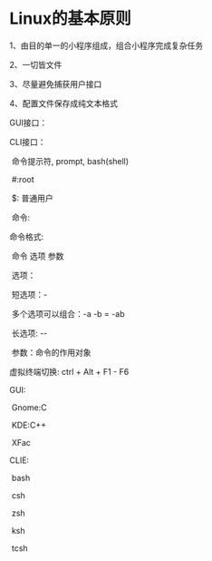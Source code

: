 # Linux的基本原则

1、由目的单一的小程序组成，组合小程序完成复杂任务

2、一切皆文件

3、尽量避免捕获用户接口

4、配置文件保存成纯文本格式



GUI接口：

CLI接口：

​	命令提示符, prompt, bash(shell)

​		#:root

​		$: 普通用户

​	命令:

命令格式:

​	命令 	选项	参数

​			选项：

​				短选项：-

​					多个选项可以组合：-a -b = -ab

​				长选项: --

​					参数：命令的作用对象

虚拟终端切换: ctrl + Alt + F1 - F6

GUI:

​	Gnome:C

​	KDE:C++

​	XFac

CLIE:

​	bash

​	csh

​	zsh

​	ksh

​	tcsh







